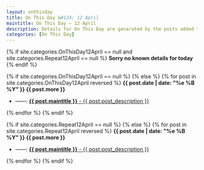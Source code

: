 ```yaml
---
layout: onthisday
title: On This Day &#124; 12 April
maintitle: On This Day — 12 April
description: Details for On This Day are genarated by the posts added to the website so the content is subject to changes/updates over time.
categories: [On This Day]
---
```


{% if site.categories.OnThisDay12April == null and site.categories.Repeat12April == null %}
<strong>Sorry no known details for today</strong>
{% endif %}

{% if site.categories.OnThisDay12April == null %}
{% else %}
{% for post in site.categories.OnThisDay12April reversed %}
<strong>{{ post.date | date: "%e %B %Y" }} {{ post.more }}</strong>
<ul>
<li> ——: <a href="{{ post.url }}"><strong>{{ post.maintitle }}</strong> - {{ post.post_description }}</a></li>
</ul>
{% endfor %}
{% endif %}

{% if site.categories.Repeat12April == null %}
{% else %}
{% for post in site.categories.Repeat12April reversed %}
<strong>{{ post.date | date: "%e %B %Y" }} {{ post.more }}</strong>
<ul>
<li> ——: <a href="{{ post.url }}"><strong>{{ post.maintitle }}</strong> - {{ post.post_description }}</a></li>
</ul>
{% endfor %}
{% endif %}
